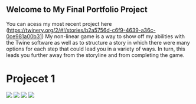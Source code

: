 ## Welcome to My Final Portfolio Project 

You can acess my most recent project here (https://twinery.org/2/#!/stories/b2a5756d-c6f9-4639-a36c-0ce981a00b31)
My non-linear game is a way to show off my abilities with the Twine software as well as to structure a story in which there were many options for each step that could lead you in a variety of ways. In turn, this leads you further away from the storyline and from completing the game. 

<html>
<head>
<style>
body {
  background-image: url("https://freellustrustrations.s3.us-east-2.amazonaws.com/free-images/thumbimg_25361957thumbejpg.jpg");
}
</style>
</head>
<body>

<h1> Projecet 1 </h1>
  
  <img src="https://drive.google.com/file/d/1vzg68Gp-VVTl0LpZRY0s4jKN5YtsMwPX/view?usp=sharing">
   <img src="https://drive.google.com/uc?export=download&id=1Q1wEClg3xAgEzfsZIwA3YLXleJItUz8H">
  <img src=" https://drive.google.com/file/d/1MOzNnswFqjGIY28mlYbbaW3FAp7TpFh1/view?usp=sharing">
  <img src=" https://drive.google.com/uc?export=download&id=1MOzNnswFqjGIY28mlYbbaW3FAp7TpFh1"> 
 

  
  
  </p>

</body>
</html>

